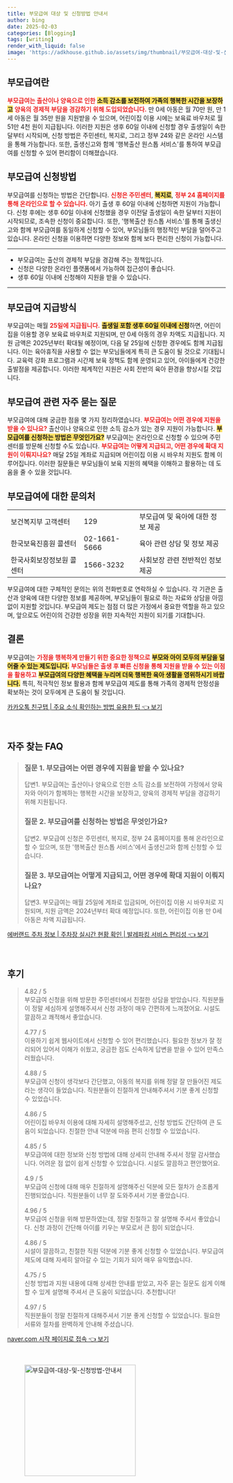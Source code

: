 ```yaml
---
title: 부모급여 대상 및 신청방법 안내서
author: bing
date: 2025-02-03
categories: [Blogging]
tags: [writing]
render_with_liquid: false
image: 'https://adkhouse.github.io/assets/img/thumbnail/부모급여-대상-및-신청방법-안내서.webp'
---
```



<h2 id="부모급여란">부모급여란</h2>

<p><b><span style="color: #ee2323;">부모급여는 출산이나 양육으로 인한</span></b> <b><span style="background-color: #ffe066;">소득 감소를 보전하여 가족의 행복한 시간을 보장하고</span></b> <b><span style="color: #ee2323;">양육의 경제적 부담을 경감하기 위해 도입되었습니다.</span></b> 만 0세 아동은 월 70만 원, 만 1세 아동은 월 35만 원을 지원받을 수 있으며, 어린이집 이용 시에는 보육료 바우처로 월 51만 4천 원이 지급됩니다. 이러한 지원은 생후 60일 이내에 신청할 경우 출생일이 속한 달부터 시작되며, 신청 방법은 주민센터, 복지로, 그리고 정부 24와 같은 온라인 시스템을 통해 가능합니다. 또한, 출생신고와 함께 '행복출산 원스톱 서비스'를 통하여 부모급여를 신청할 수 있어 편리함이 더해졌습니다.</p>

<h2 id="부모급여 신청방법">부모급여 신청방법</h2>

<p>부모급여를 신청하는 방법은 간단합니다. <b><span style="color: #ee2323;">신청은 주민센터</span></b>, <b><span style="background-color: #ffe066;">복지로</span></b>, <b><span style="color: #ee2323;">정부 24 홈페이지를 통해 온라인으로 할 수 있습니다.</span></b> 아기 출생 후 60일 이내에 신청하면 지원이 가능합니다. 신청 후에는 생후 60일 이내에 신청했을 경우 이전달 출생일이 속한 달부터 지원이 시작되므로, 조속한 신청이 중요합니다. 또한, '행복출산 원스톱 서비스'를 통해 출생신고와 함께 부모급여를 동일하게 신청할 수 있어, 부모님들의 행정적인 부담을 덜어주고 있습니다. 온라인 신청을 이용하면 다양한 정보와 함께 보다 편리한 신청이 가능합니다. </p>

<hr />

<ul>
    <li>부모급여는 출산의 경제적 부담을 경감해 주는 정책입니다.</li>
    <li>신청은 다양한 온라인 플랫폼에서 가능하여 접근성이 좋습니다.</li>
    <li>생후 60일 이내에 신청해야 지원을 받을 수 있습니다.</li>
</ul>

<hr />

<h2 id="부모급여 지급방식">부모급여 지급방식</h2>

<p>부모급여는 매월 <b><span style="color: #ee2323;">25일에 지급됩니다.</span></b> <b><span style="background-color: #ffe066;">출생일 포함 생후 60일 이내에 신청</span></b>하면, 어린이집을 이용할 경우 보육료 바우처로 지원되며, 만 0세 아동의 경우 차액도 지급됩니다. 지원 금액은 2025년부터 확대될 예정이며, 다음 달 25일에 신청한 경우에도 함께 지급됩니다. 이는 육아휴직을 사용할 수 없는 부모님들에게 특히 큰 도움이 될 것으로 기대됩니다. 교육력 강화 프로그램과 시간제 보육 정책도 함께 운영되고 있어, 아이들에게 건강한 출발점을 제공합니다. 이러한 체계적인 지원은 사회 전반의 육아 환경을 향상시킬 것입니다.</p>

<h2 id="부모급여 관련 자주 묻는 질문">부모급여 관련 자주 묻는 질문</h2>

<p>부모급여에 대해 궁금한 점을 몇 가지 정리하였습니다. <b><span style="color: #ee2323;">부모급여는 어떤 경우에 지원을 받을 수 있나요?</span></b> 출산이나 양육으로 인한 소득 감소가 있는 경우 지원이 가능합니다. <b><span style="background-color: #ffe066;">부모급여를 신청하는 방법은 무엇인가요?</span></b> 부모급여는 온라인으로 신청할 수 있으며 주민센터를 방문해 신청할 수도 있습니다. <b><span style="color: #ee2323;">부모급여는 어떻게 지급되고, 어떤 경우에 확대 지원이 이뤄지나요?</span></b> 매달 25일 계좌로 지급되며 어린이집 이용 시 바우처 지원도 함께 이루어집니다. 이러한 질문들은 부모님들이 보육 지원의 혜택을 이해하고 활용하는 데 도움을 줄 수 있을 것입니다.</p>

<h2 id="부모급여에 대한 문의처">부모급여에 대한 문의처</h2>

<table>
    <tr>
        <td>보건복지부 고객센터</td>
        <td>129</td>
        <td>부모급여 및 육아에 대한 정보 제공</td>
    </tr>
    <tr>
        <td>한국보육진흥원 콜센터</td>
        <td>02-1661-5666</td>
        <td>육아 관련 상담 및 정보 제공</td>
    </tr>
    <tr>
        <td>한국사회보장정보원 콜센터</td>
        <td>1566-3232</td>
        <td>사회보장 관련 전반적인 정보 제공</td>
    </tr>
</table>

<p>부모급여에 대한 구체적인 문의는 위의 전화번호로 연락하실 수 있습니다. 각 기관은 출산과 양육에 대한 다양한 정보를 제공하며, 부모님들이 필요로 하는 자료와 상담을 아낌없이 지원할 것입니다. 부모급여 제도는 점점 더 많은 가정에서 중요한 역할을 하고 있으며, 앞으로도 어린이의 건강한 성장을 위한 지속적인 지원이 되기를 기대합니다.</p>

<h2 id="결론">결론</h2>

<p>부모급여는 <b><span style="color: #ee2323;">가정을 행복하게 만들기 위한 중요한 정책으로</span></b> <b><span style="background-color: #ffe066;">부모와 아이 모두의 부담을 덜어줄 수 있는 제도입니다.</span></b> <b><span style="color: #ee2323;">부모님들은 출생 후 빠른 신청을 통해 지원을 받을 수 있는 이점을 활용하고</span></b> <b><span style="background-color: #ffe066;">부모급여의 다양한 혜택을 누리며 더욱 행복한 육아 생활을 영위하시기 바랍니다.</span></b> 특히, 적극적인 정보 활용과 함께 부모급여 제도를 통해 가족의 경제적 안정성을 확보하는 것이 모두에게 큰 도움이 될 것입니다.</p>


<p><a class="click-button" title="카카오톡 친구탭 | 주요 소식 확인하는 방법 유용한 팁" href="https://adkhouse.github.io/posts/%EC%B9%B4%EC%B9%B4%EC%98%A4%ED%86%A1-%EC%B9%9C%EA%B5%AC%ED%83%AD-%EC%A3%BC%EC%9A%94-%EC%86%8C%EC%8B%9D-%ED%99%95%EC%9D%B8%ED%95%98%EB%8A%94-%EB%B0%A9%EB%B2%95-%EC%9C%A0%EC%9A%A9%ED%95%9C-%ED%8C%81/" rel="dofollow">카카오톡 친구탭 | 주요 소식 확인하는 방법 유용한 팁 👈 보기</a></p><br>
<h2 id='자주_찾는_FAQ'>자주 찾는 FAQ</h2>
<div itemscope="" itemtype="https://schema.org/FAQPage"> 
<blockquote> 
<div itemscope="" itemprop="mainEntity" itemtype="https://schema.org/Question"> 
<h3 itemprop="name">질문 1. 부모급여는 어떤 경우에 지원을 받을 수 있나요?</h3> 
<div itemscope="" itemprop="acceptedAnswer" itemtype="https://schema.org/Answer"> 
<span itemprop="text"> 
<p>답변1. 부모급여는 출산이나 양육으로 인한 소득 감소를 보전하여 가정에서 양육자와 아이가 함께하는 행복한 시간을 보장하고, 양육의 경제적 부담을 경감하기 위해 지원됩니다.</p> 
</span> 
</div> 
</div> 

<div itemscope="" itemprop="mainEntity" itemtype="https://schema.org/Question"> 
<h3 itemprop="name">질문 2. 부모급여를 신청하는 방법은 무엇인가요?</h3> 
<div itemscope="" itemprop="acceptedAnswer" itemtype="https://schema.org/Answer"> 
<span itemprop="text"> 
<p>답변2. 부모급여 신청은 주민센터, 복지로, 정부 24 홈페이지를 통해 온라인으로 할 수 있으며, 또한 '행복출산 원스톱 서비스'에서 출생신고와 함께 신청할 수 있습니다.</p> 
</span> 
</div> 
</div> 

<div itemscope="" itemprop="mainEntity" itemtype="https://schema.org/Question"> 
<h3 itemprop="name">질문 3. 부모급여는 어떻게 지급되고, 어떤 경우에 확대 지원이 이뤄지나요?</h3> 
<div itemscope="" itemprop="acceptedAnswer" itemtype="https://schema.org/Answer"> 
<span itemprop="text"> 
<p>답변3. 부모급여는 매월 25일에 계좌로 입금되며, 어린이집 이용 시 바우처로 지원되며, 지원 금액은 2024년부터 확대 예정입니다. 또한, 어린이집 이용 만 0세 아동은 차액 지급됩니다.</p> 
</span> 
</div> 
</div> 
</blockquote> 
</div>
<p><a class="click-button" title="에버랜드 주차 정보 | 주차장 실시간 현황 확인 | 발레파킹 서비스 편리성" href="https://adkhouse.github.io/posts/%EC%97%90%EB%B2%84%EB%9E%9C%EB%93%9C-%EC%A3%BC%EC%B0%A8-%EC%A0%95%EB%B3%B4-%EC%A3%BC%EC%B0%A8%EC%9E%A5-%EC%8B%A4%EC%8B%9C%EA%B0%84-%ED%98%84%ED%99%A9-%ED%99%95%EC%9D%B8-%EB%B0%9C%EB%A0%88%ED%8C%8C%ED%82%B9-%EC%84%9C%EB%B9%84%EC%8A%A4-%ED%8E%B8%EB%A6%AC%EC%84%B1/" rel="dofollow">에버랜드 주차 정보 | 주차장 실시간 현황 확인 | 발레파킹 서비스 편리성 👈 보기</a></p><br>
<h2 id='후기'>후기</h2>
<div itemscope itemtype="https://schema.org/Product">
  <blockquote>
  <div itemprop="review" itemscope itemtype="https://schema.org/Review">
      <div itemprop="reviewRating" itemscope itemtype="https://schema.org/Rating"> <span itemprop="ratingValue">4.82</span> / <span itemprop="bestRating">5</span> </div>
      <span itemprop="reviewBody">부모급여 신청을 위해 방문한 주민센터에서 친절한 상담을 받았습니다. 직원분들이 정말 세심하게 설명해주셔서 신청 과정이 매우 간편하게 느껴졌어요. 시설도 깔끔하고 쾌적해서 좋았습니다.</span>
  </div>
  <br>
  <div itemprop="review" itemscope itemtype="https://schema.org/Review">
      <div itemprop="reviewRating" itemscope itemtype="https://schema.org/Rating"> <span itemprop="ratingValue">4.77</span> / <span itemprop="bestRating">5</span> </div>
      <span itemprop="reviewBody">이용하기 쉽게 웹사이트에서 신청할 수 있어 편리했습니다. 필요한 정보가 잘 정리되어 있어서 이해가 쉬웠고, 궁금한 점도 신속하게 답변을 받을 수 있어 만족스러웠습니다.</span>
  </div>
  <br>
  <div itemprop="review" itemscope itemtype="https://schema.org/Review">
      <div itemprop="reviewRating" itemscope itemtype="https://schema.org/Rating"> <span itemprop="ratingValue">4.88</span> / <span itemprop="bestRating">5</span> </div>
      <span itemprop="reviewBody">부모급여 신청이 생각보다 간단했고, 아동의 복지를 위해 정말 잘 만들어진 제도라는 생각이 들었습니다. 직원분들이 친절하게 안내해주셔서 기분 좋게 신청할 수 있었습니다.</span>
  </div>
  <br>
  <div itemprop="review" itemscope itemtype="https://schema.org/Review">
      <div itemprop="reviewRating" itemscope itemtype="https://schema.org/Rating"> <span itemprop="ratingValue">4.86</span> / <span itemprop="bestRating">5</span> </div>
      <span itemprop="reviewBody">어린이집 바우처 이용에 대해 자세히 설명해주셨고, 신청 방법도 간단하여 큰 도움이 되었습니다. 친절한 안내 덕분에 마음 편히 신청할 수 있었습니다.</span>
  </div>
  <br>
  <div itemprop="review" itemscope itemtype="https://schema.org/Review">
      <div itemprop="reviewRating" itemscope itemtype="https://schema.org/Rating"> <span itemprop="ratingValue">4.85</span> / <span itemprop="bestRating">5</span> </div>
      <span itemprop="reviewBody">부모급여에 대한 정보와 신청 방법에 대해 상세히 안내해 주셔서 정말 감사했습니다. 어려운 점 없이 쉽게 신청할 수 있었습니다. 시설도 깔끔하고 편안했어요.</span>
  </div>
  <br>
  <div itemprop="review" itemscope itemtype="https://schema.org/Review">
      <div itemprop="reviewRating" itemscope itemtype="https://schema.org/Rating"> <span itemprop="ratingValue">4.9</span> / <span itemprop="bestRating">5</span> </div>
      <span itemprop="reviewBody">부모급여 신청에 대해 매우 친절하게 설명해주신 덕분에 모든 절차가 순조롭게 진행되었습니다. 직원분들이 너무 잘 도와주셔서 기분 좋았습니다.</span>
  </div>
  <br>
  <div itemprop="review" itemscope itemtype="https://schema.org/Review">
      <div itemprop="reviewRating" itemscope itemtype="https://schema.org/Rating"> <span itemprop="ratingValue">4.96</span> / <span itemprop="bestRating">5</span> </div>
      <span itemprop="reviewBody">부모급여 신청을 위해 방문하였는데, 정말 친절하고 잘 설명해 주셔서 좋았습니다. 신청 과정이 간단해 아이를 키우는 부모로서 큰 힘이 되었습니다.</span>
  </div>
  <br>
  <div itemprop="review" itemscope itemtype="https://schema.org/Review">
      <div itemprop="reviewRating" itemscope itemtype="https://schema.org/Rating"> <span itemprop="ratingValue">4.86</span> / <span itemprop="bestRating">5</span> </div>
      <span itemprop="reviewBody">시설이 깔끔하고, 친절한 직원 덕분에 기분 좋게 신청할 수 있었습니다. 부모급여 제도에 대해 자세히 알아갈 수 있는 기회가 되어 매우 유익했습니다.</span>
  </div>
  <br>
  <div itemprop="review" itemscope itemtype="https://schema.org/Review">
      <div itemprop="reviewRating" itemscope itemtype="https://schema.org/Rating"> <span itemprop="ratingValue">4.75</span> / <span itemprop="bestRating">5</span> </div>
      <span itemprop="reviewBody">신청 방법과 지원 내용에 대해 상세한 안내를 받았고, 자주 묻는 질문도 쉽게 이해할 수 있게 설명해 주셔서 큰 도움이 되었습니다. 추천합니다!</span>
  </div>
  <br>
  <div itemprop="review" itemscope itemtype="https://schema.org/Review">
      <div itemprop="reviewRating" itemscope itemtype="https://schema.org/Rating"> <span itemprop="ratingValue">4.97</span> / <span itemprop="bestRating">5</span> </div>
      <span itemprop="reviewBody">직원분들이 정말 친절하게 대해주셔서 기분 좋게 신청할 수 있었습니다. 필요한 서류와 절차를 완벽하게 안내해 주셨습니다.</span>
  </div>
  </blockquote>
</div>
<p><a class="click-button" title="naver.com 시작 페이지로 접속" href="https://adkhouse.github.io/posts/naver.com-%EC%8B%9C%EC%9E%91-%ED%8E%98%EC%9D%B4%EC%A7%80%EB%A1%9C-%EC%A0%91%EC%86%8D/" rel="dofollow">naver.com 시작 페이지로 접속 👈 보기</a></p><br>
<figure class="image"><img src="https://adkhouse.github.io/assets/img/thumbnail/부모급여-대상-및-신청방법-안내서.webp" alt="부모급여-대상-및-신청방법-안내서" width="256" height="256"></figure>
